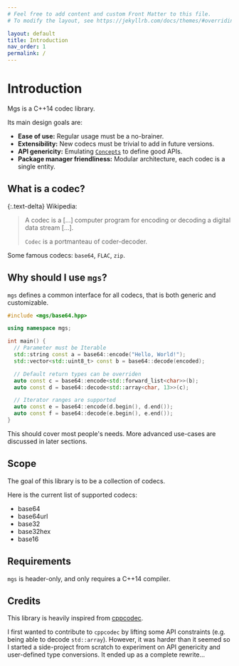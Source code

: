 ```yaml
---
# Feel free to add content and custom Front Matter to this file.
# To modify the layout, see https://jekyllrb.com/docs/themes/#overriding-theme-defaults

layout: default
title: Introduction
nav_order: 1
permalink: /
---
```


# Introduction

Mgs is a C++14 codec library.

Its main design goals are:

* **Ease of use:** Regular usage must be a no-brainer.
* **Extensibility:** New codecs must be trivial to add in future versions.
* **API genericity:** Emulating [`Concepts`](https://en.cppreference.com/w/cpp/concepts) to define good APIs.
* **Package manager friendliness:** Modular architecture, each codec is a single entity.

## What is a codec?

{:.text-delta}
Wikipedia:

> A codec is a [...] computer program for encoding or decoding a digital data stream [...].
>
> `Codec` is a portmanteau of coder-decoder. 

Some famous codecs: `base64`, `FLAC`, `zip`.

## Why should I use `mgs`?

`mgs` defines a common interface for all codecs, that is both generic and customizable.

```cpp
#include <mgs/base64.hpp>

using namespace mgs;

int main() {
  // Parameter must be Iterable
  std::string const a = base64::encode("Hello, World!");
  std::vector<std::uint8_t> const b = base64::decode(encoded);

  // Default return types can be overriden
  auto const c = base64::encode<std::forward_list<char>>(b);
  auto const d = base64::decode<std::array<char, 13>>(c);

  // Iterator ranges are supported
  auto const e = base64::encode(d.begin(), d.end());
  auto const f = base64::decode(e.begin(), e.end());
}
```

This should cover most people's needs.
More advanced use-cases are discussed in later sections.

## Scope

The goal of this library is to be a collection of codecs.

Here is the current list of supported codecs:

* base64
* base64url
* base32
* base32hex
* base16

## Requirements

`mgs` is header-only, and only requires a C++14 compiler.

## Credits

This library is heavily inspired from [cppcodec](https://github.com/tplgy/cppcodec).

I first wanted to contribute to `cppcodec` by lifting some API constraints (e.g. being able to decode `std::array`).
However, it was harder than it seemed so I started a side-project from scratch to experiment on API genericity and user-defined type conversions.
It ended up as a complete rewrite...
